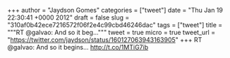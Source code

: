 
+++
author = "Jaydson Gomes"
categories = ["tweet"]
date = "Thu Jan 19 22:30:41 +0000 2012"
draft = false
slug = "310af0b42ece7216572f06f2e4c99cbd46246dac"
tags = ["tweet"]
title = """RT @galvao: And so it beg..."""
tweet = true
micro = true
tweet_url = "https://twitter.com/jaydson/status/160127063943163905"
+++
RT @galvao: And so it begins... http://t.co/1MTiG7ib
